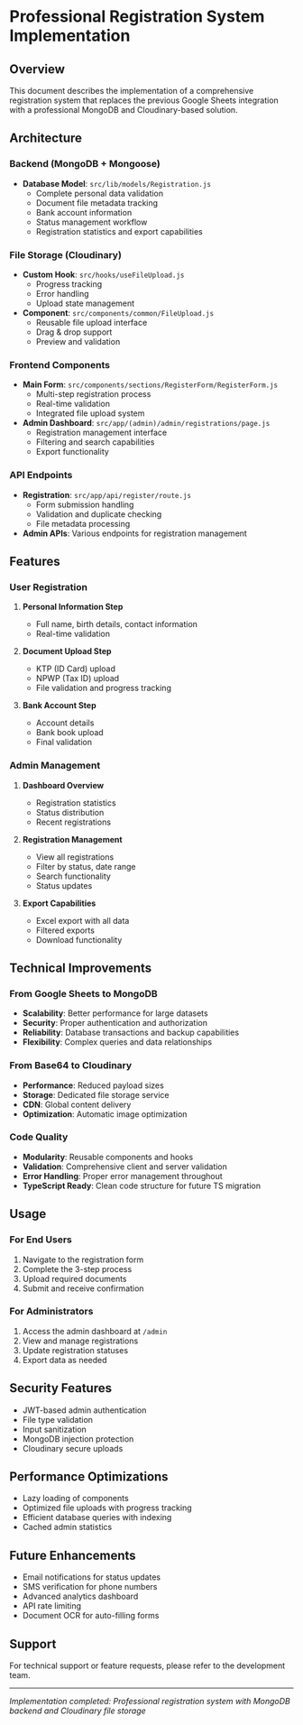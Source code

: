 # Professional Registration System Implementation

## Overview
This document describes the implementation of a comprehensive registration system that replaces the previous Google Sheets integration with a professional MongoDB and Cloudinary-based solution.

## Architecture

### Backend (MongoDB + Mongoose)
- **Database Model**: `src/lib/models/Registration.js`
  - Complete personal data validation
  - Document file metadata tracking
  - Bank account information
  - Status management workflow
  - Registration statistics and export capabilities

### File Storage (Cloudinary)
- **Custom Hook**: `src/hooks/useFileUpload.js`
  - Progress tracking
  - Error handling
  - Upload state management
- **Component**: `src/components/common/FileUpload.js`
  - Reusable file upload interface
  - Drag & drop support
  - Preview and validation

### Frontend Components
- **Main Form**: `src/components/sections/RegisterForm/RegisterForm.js`
  - Multi-step registration process
  - Real-time validation
  - Integrated file upload system
- **Admin Dashboard**: `src/app/(admin)/admin/registrations/page.js`
  - Registration management interface
  - Filtering and search capabilities
  - Export functionality

### API Endpoints
- **Registration**: `src/app/api/register/route.js`
  - Form submission handling
  - Validation and duplicate checking
  - File metadata processing
- **Admin APIs**: Various endpoints for registration management

## Features

### User Registration
1. **Personal Information Step**
   - Full name, birth details, contact information
   - Real-time validation

2. **Document Upload Step**
   - KTP (ID Card) upload
   - NPWP (Tax ID) upload
   - File validation and progress tracking

3. **Bank Account Step**
   - Account details
   - Bank book upload
   - Final validation

### Admin Management
1. **Dashboard Overview**
   - Registration statistics
   - Status distribution
   - Recent registrations

2. **Registration Management**
   - View all registrations
   - Filter by status, date range
   - Search functionality
   - Status updates

3. **Export Capabilities**
   - Excel export with all data
   - Filtered exports
   - Download functionality

## Technical Improvements

### From Google Sheets to MongoDB
- **Scalability**: Better performance for large datasets
- **Security**: Proper authentication and authorization
- **Reliability**: Database transactions and backup capabilities
- **Flexibility**: Complex queries and data relationships

### From Base64 to Cloudinary
- **Performance**: Reduced payload sizes
- **Storage**: Dedicated file storage service
- **CDN**: Global content delivery
- **Optimization**: Automatic image optimization

### Code Quality
- **Modularity**: Reusable components and hooks
- **Validation**: Comprehensive client and server validation
- **Error Handling**: Proper error management throughout
- **TypeScript Ready**: Clean code structure for future TS migration

## Usage

### For End Users
1. Navigate to the registration form
2. Complete the 3-step process
3. Upload required documents
4. Submit and receive confirmation

### For Administrators
1. Access the admin dashboard at `/admin`
2. View and manage registrations
3. Update registration statuses
4. Export data as needed

## Security Features
- JWT-based admin authentication
- File type validation
- Input sanitization
- MongoDB injection protection
- Cloudinary secure uploads

## Performance Optimizations
- Lazy loading of components
- Optimized file uploads with progress tracking
- Efficient database queries with indexing
- Cached admin statistics

## Future Enhancements
- Email notifications for status updates
- SMS verification for phone numbers
- Advanced analytics dashboard
- API rate limiting
- Document OCR for auto-filling forms

## Support
For technical support or feature requests, please refer to the development team.

---
*Implementation completed: Professional registration system with MongoDB backend and Cloudinary file storage*
